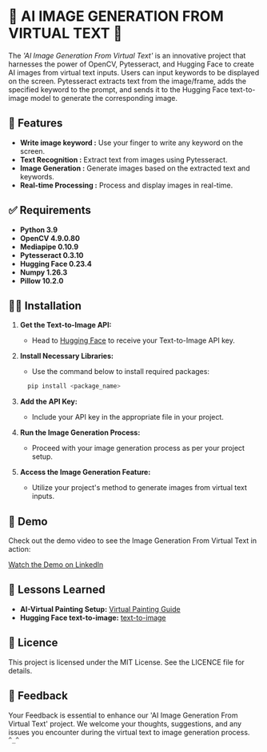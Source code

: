 # 🤖 **AI IMAGE GENERATION FROM VIRTUAL TEXT** 🎨

The *'AI Image Generation From Virtual Text'* is an innovative project that harnesses the power of OpenCV, Pytesseract, and Hugging Face to create AI images from virtual text inputs. Users can input keywords to be displayed on the screen. Pytesseract extracts text from the image/frame, adds the specified keyword to the prompt, and sends it to the Hugging Face text-to-image model to generate the corresponding image.

## 📝 Features

- **Write image keyword :** Use your finger to write any keyword on the screen.
- **Text Recognition :** Extract text from images using Pytesseract.
- **Image Generation :** Generate images based on the extracted text and keywords.
- **Real-time Processing :** Process and display images in real-time.

## ✅ Requirements

- **Python 3.9**
- **OpenCV 4.9.0.80**
- **Mediapipe 0.10.9**
- **Pytesseract 0.3.10**
- **Hugging Face 0.23.4**
- **Numpy 1.26.3**
- **Pillow 10.2.0**
  
## 👩‍🔧 Installation

1. **Get the Text-to-Image API:**
   - Head to [Hugging Face](https://huggingface.co/settings/tokens) to receive your Text-to-Image API key.

2. **Install Necessary Libraries:**
   - Use the command below to install required packages:
     
   ```bash
     pip install <package_name>
   ```
   
3. **Add the API Key:**
   - Include your API key in the appropriate file in your project.

4. **Run the Image Generation Process:**
   - Proceed with your image generation process as per your project setup.

5. **Access the Image Generation Feature:**
   - Utilize your project's method to generate images from virtual text inputs.
    
## 🎦 Demo

Check out the demo video to see the Image Generation From Virtual Text in action:

[Watch the Demo on LinkedIn]()

## 📔 Lessons Learned

- **AI-Virtual Painting Setup:**  [Virtual Painting Guide](https://github.com/Aayush9027/AI-Virtual-Paint)
- **Hugging Face text-to-image:** [text-to-image](https://huggingface.co/ZB-Tech/Text-to-Image)

## 🪪 Licence

This project is licensed under the MIT License. See the LICENCE file for details.

## 💬 Feedback

Your Feedback is essential to enhance our 'AI Image Generation From Virtual Text' project. We welcome your thoughts, suggestions, and any issues you encounter during the virtual text to image generation process. ```^_^```
